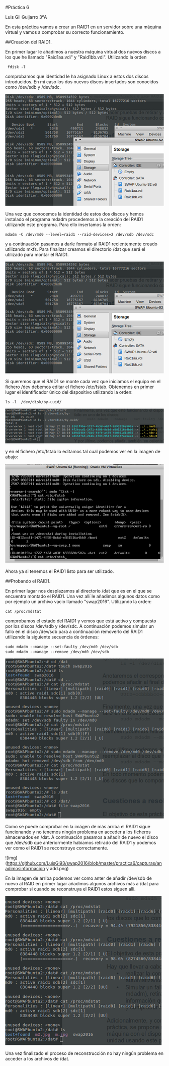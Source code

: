 #Práctica 6

Luis Gil Guijarro 3ºA

En esta práctica vamos a crear un RAID1 en un servidor sobre una máquina virtual y vamos a comprobar su correcto funcionamiento.


##Creación del RAID1.


En primer lugar le añadimos a nuestra máquina virtual dos nuevos discos a los que he llamado "Raid1aa.vdi" y "Raid1bb.vdi". Utilizando la orden
```
 fdisk -l
```
comprobamos que identidad le ha asignado Linux a estos dos discos introducidos. En mi caso los dos nuevos discos insertados son conocidos como /dev/sdb  y /dev/sdc.


![img](https://github.com/LuisGi93/swap2016/blob/master/practica6/capturas/fdisk.png)

Una vez que conocemos la identidad de estos dos discos y hemos instalado el programa mdadm procedemos a la creación del RAID1 utilizando este programa. Para ello insertamos la orden:
```
mdadm -C /dev/md0 --level=raid1 --raid-devices=2 /dev/sdb /dev/sdc
```
y a continuación pasamos a darle formato al RAID1 recientemente creado utilizando mkfs. Para finalizar creamos el directorio /dat que será el utilizado para montar el RAID1.

![img](https://github.com/LuisGi93/swap2016/blob/master/practica6/capturas/fdisk.png)

Si queremos que el RAID1 se monte cada vez que iniciamos el equipo en el fichero /dev debemos editar el fichero /etc/fstab. Obtenemos en primer lugar el identificador único del dispositivo utilizando la orden:
```
ls -l  /dev/disk/by-uuid/
```
![img](https://github.com/LuisGi93/swap2016/blob/master/practica6/capturas/byuuid.png)

y en el fichero /etc/fstab lo editamos tal cual podemos ver en la imagen de abajo:

![img](https://github.com/LuisGi93/swap2016/blob/master/practica6/capturas/fstab.png)

Ahora ya si tenemos el RAID1 listo para ser utilizado.

##Probando el RAID1.

En primer lugar nos desplazamos al directorio /dat que es en el que se encuentra montado el RAID1. Una vez allí le añadimos algunos datos como por ejemplo un archivo vacio llamado "swap2016". Utilizando la orden:
```
cat /proc/mdstat
```
comprobamos el estado del RAID1 y vemos que está activo y compuesto por los discos /dev/sdb y /dev/sdc. A continuación podemos simular un fallo en el disco /dev/sdb para a continuación removerlo del RAID1 utilizando la siguiente secuencia de órdenes:

```
sudo mdadm --manage --set-faulty /dev/md0 /dev/sdb
sudo mdadm --manage --remove /dev/md0 /dev/sdb
```
![img](https://github.com/LuisGi93/swap2016/blob/master/practica6/capturas/removedisk.png)

Como se puede comprobar en la imágen de más arriba el RAID1 sigue funcionando y no tenemos ningún problema en acceder a los ficheros almacenados en /dat.
A continuación pasamos a añadir de nuevo el disco que /dev/sdb que anteriormente habíamos retirado del RAID1 y podemos ver como el RAID1 se reconstruye correctamente.

![img](https://github.com/LuisGi93/swap2016/blob/master/practica6/capturas/anadimosinformacion y add.png)

En la imagen de arriba podemos ver como anter de añadir /dev/sdb de nuevo al RAID en primer lugar añadimos algunos archivos más a /dat para comprobar si cuando se reconstruya el RAID1 estos siguen alli.

![img](https://github.com/LuisGi93/swap2016/blob/master/practica6/capturas/ultima.png)

Una vez finalizado el proceso de reconstrucción no hay ningún problema en acceder a los archivos  de /dat.

